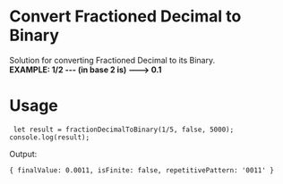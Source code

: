 # Convert Fractioned Decimal to Binary
 
Solution for converting Fractioned Decimal to its Binary. <br>
<b> EXAMPLE: 1/2 --- (in base 2 is) ---> 0.1 </b>

# Usage

`
let result = fractionDecimalToBinary(1/5, false, 5000);` <br>
`console.log(result);`


Output: 

`{ finalValue: 0.0011, isFinite: false, repetitivePattern: '0011' }`

